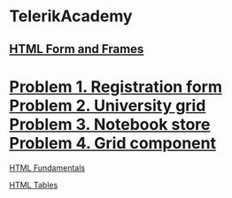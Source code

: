 # TelerikAcademy

<a href="https://github.com/naskodaskalov/TelerikAcademy/tree/master/HTML%20Forms%20and%20Frames">HTML Form and Frames</a>
---------------------------------------------------------
<a href="https://github.com/naskodaskalov/TelerikAcademy/tree/master/HTML%20Forms%20and%20Frames/Problem%201.%20Registration%20form">Problem 1. Registration form</a><br />
<a href="https://github.com/naskodaskalov/TelerikAcademy/tree/master/HTML%20Forms%20and%20Frames/Problem%202.%20University%20grid">Problem 2. University grid</a><br />
<a href="https://github.com/naskodaskalov/TelerikAcademy/tree/master/HTML%20Forms%20and%20Frames/Problem%203.%20Notebook%20store">Problem 3. Notebook store</a><br />
<a href="https://github.com/naskodaskalov/TelerikAcademy/tree/master/HTML%20Forms%20and%20Frames/Problem%204.%20Grid%20component">Problem 4. Grid component</a><br />
=========================================================

<a href="https://github.com/naskodaskalov/TelerikAcademy/tree/master/HTML%20Fundamentals">HTML Fundamentals</a>

<a href="https://github.com/naskodaskalov/TelerikAcademy/tree/master/HTML%20Tables">HTML Tables</a>

